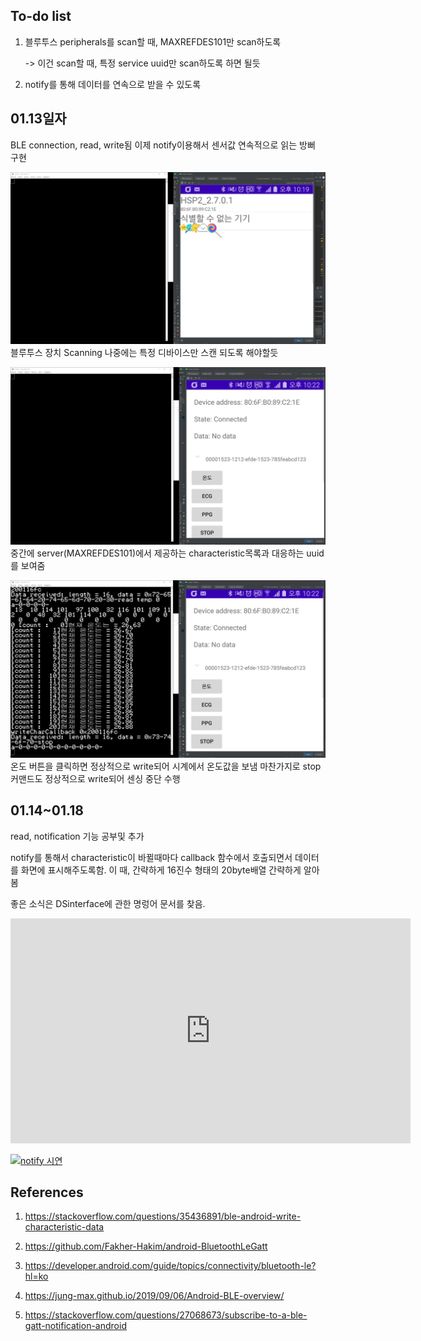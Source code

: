 ## To-do list

1. 블루투스 peripherals를 scan할 때, MAXREFDES101만 scan하도록

	-> 이건 scan할 때, 특정 service uuid만 scan하도록 하면 될듯
	
2. notify를 통해 데이터를 연속으로 받을 수 있도록

## 01.13일자

BLE connection, read, write됨
이제 notify이용해서 센서값 연속적으로 읽는 방뻐 구현

![](../documentation/images/1.JPG)
블루투스 장치 Scanning
나중에는 특정 디바이스만 스캔 되도록 해야할듯

![](../documentation/images/2.JPG)
중간에 server(MAXREFDES101)에서 제공하는 characteristic목록과 대응하는 uuid를 보여줌

![](../documentation/images/3.JPG)
온도 버튼을 클릭하면 정상적으로 write되어 시계에서 온도값을 보냄
마찬가지로 stop 커맨드도 정상적으로 write되어 센싱 중단 수행

## 01.14~01.18

read, notification 기능 공부및 추가

notify를 통해서 characteristic이 바뀔때마다 callback 함수에서 호출되면서 데이터를 화면에 표시해주도록함.
이 때, 간략하게 16진수 형태의 20byte배열 간략하게 알아봄

좋은 소식은 DSinterface에 관한 명렁어 문서를 찾음.


<iframe width="640" height="360" src="https://www.youtube.com/watch?v=4-1Gxlas5qk" frameborder="0" gesture="media" allowfullscreen=""></iframe>


[![notify 시연](https://www.youtube.com/watch?v=4-1Gxlas5qk/0.jpg)](https://www.youtube.com/watch?v=4-1Gxlas5qk) 

## References

1. https://stackoverflow.com/questions/35436891/ble-android-write-characteristic-data

2. https://github.com/Fakher-Hakim/android-BluetoothLeGatt

3. https://developer.android.com/guide/topics/connectivity/bluetooth-le?hl=ko

4. https://jung-max.github.io/2019/09/06/Android-BLE-overview/

5. https://stackoverflow.com/questions/27068673/subscribe-to-a-ble-gatt-notification-android
